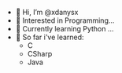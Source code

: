 - 👋 Hi, I’m @xdanysx
- 👀 Interested in Programming...
- 🌱 Currently learning Python ...
- 💪 So far i've learned:
    - C
    - CSharp
    - Java 

<!---
xdanysx/xdanysx is a ✨ special ✨ repository because its `README.md` (this file) appears on your GitHub profile.
You can click the Preview link to take a look at your changes.
--->
